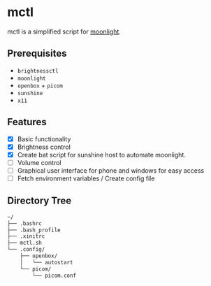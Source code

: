 # mctl 
mctl is a simplified script for [moonlight](https://github.com/moonlight-stream/moonlight-qt).

## Prerequisites
- `brightnessctl`
- `moonlight`
- `openbox` + `picom`
- `sunshine`
- `x11`

## Features
- [x] Basic functionality
- [x] Brightness control
- [x] Create bat script for sunshine host to automate moonlight.
- [ ] Volume control
- [ ] Graphical user interface for phone and windows for easy access
- [ ] Fetch environment variables / Create config file

## Directory Tree
```bash
~/
├── .bashrc
├── .bash_profile
├── .xinitrc
├── mctl.sh
└── .config/
    ├── openbox/
    │   └── autostart
    └── picom/
        └── picom.conf
```
